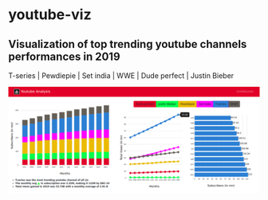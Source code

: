 # youtube-viz

## Visualization of top trending youtube channels performances in 2019

T-series | Pewdiepie | Set india | WWE | Dude perfect | Justin Bieber

![screenshot](images/home.png?raw=true)
